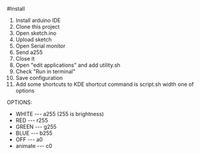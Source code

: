 #Install
1. Install arduino IDE
2. Clone this project
3. Open sketch.ino
4. Upload sketch
5. Open Serial monitor
6. Send a255
7. Close it
8. Open "edit applications" and add utility.sh
9. Check "Run in terminal"
10. Save configuration
11. Add some shortcuts to KDE
shortcut command is script.sh width one of options

OPTIONS:
* WHITE --- a255 (255 is brightness)
* RED --- r255
* GREEN --- g255
* BLUE --- b255
* OFF --- a0
* animate --- c0
	
